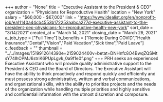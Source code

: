 +++
author = "None"
title = "Executive Assistant to the President & CEO"
organization = "Physicians for Reproductive Health"
location = "New York"
salary = "$60,000 - $67,000"
link = "https://www.idealist.org/en/nonprofit-job/ea11140a44cb4553b172253aabca277d-executive-assistant-to-the-president-ceo-physicians-for-reproductive-health-new-york"
sort_date = "3/14/2021"
created_at = "March 14, 2021"
closing_date = "March 29, 2021"
a_job_type = ["Full Time"]
b_benefits = ["Remote During COVID","Health Insurance","Dental","Vision","Paid Vacation","Sick time","Paid Leave"]
c_feedback = ""
thumbnail = "../../images/1519912614390e=2159024400v=betat=DNHnfc8O4BwqZQSMtsY74lhOPMJ6striK6PUpLgvk_0a9f1e0f.png"
+++
PRH seeks an experienced Executive Assistant who will provide quality administrative support to the President & CEO and the Board of Directors. The Executive Assistant will have the ability to think proactively and respond quickly and efficiently and must possess strong administrative, written and verbal communications, and organizational skills, with the ability to prioritize projects and the needs of the organization while handling multiple priorities and highly sensitive and confidential information with the utmost discretion and composure.